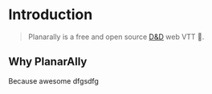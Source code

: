 # Introduction

> Planarally is a free and open source [D&D](https://vuejs.org/) web VTT 🚀.

## Why PlanarAlly

Because awesome
dfgsdfg
